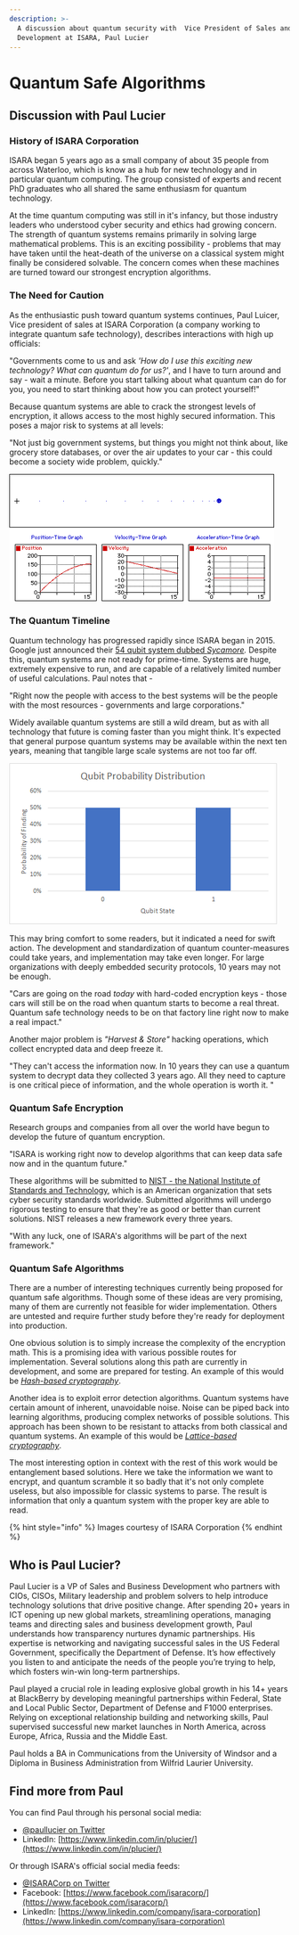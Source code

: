 ```yaml
---
description: >-
  A discussion about quantum security with  Vice President of Sales and Business
  Development at ISARA, Paul Lucier
---
```


# Quantum Safe Algorithms

## Discussion with Paul Lucier

### History of ISARA Corporation

ISARA began 5 years ago as a small company of about 35 people from across Waterloo, which is know as a hub for new technology and in particular quantum computing. The group consisted of experts and recent PhD graduates who all shared the same enthusiasm for quantum technology.

At the time quantum computing was still in it's infancy, but those industry leaders who understood cyber security and ethics had growing concern. The strength of quantum systems remains primarily in solving large mathematical problems. This is an exciting possibility - problems that may have taken until the heat-death of the universe on a classical system might finally be considered solvable. The concern comes when these machines are turned toward our strongest encryption algorithms.

### The Need for Caution

As the enthusiastic push toward quantum systems continues, Paul Luicer, Vice president of sales at ISARA Corporation \(a company working to integrate quantum safe technology\), describes interactions with high up officials:

"Governments come to us and ask _'How do I use this exciting new technology? What can quantum do for us?'_, and I have to turn around and say - wait a minute. Before you start talking about what quantum can do for you, you need to start thinking about how you can protect yourself!" 

Because quantum systems are able to crack the strongest levels of encryption, it allows access to the most highly secured information. This poses a major risk to systems at all levels:

"Not just big government systems, but things you might not think about, like grocery store databases, or over the air updates to your car - this could become a society wide problem, quickly."

![A graphic showing sources of threat - quantum systems attack the foundation of security](.gitbook/assets/image%20%281%29.png)

### The Quantum Timeline

Quantum technology has progressed rapidly since ISARA began in 2015. Google just announced their [54 qubit system dubbed _Sycamore_](https://ai.googleblog.com/2019/10/quantum-supremacy-using-programmable.html)_._ Despite this, quantum systems are not ready for prime-time. Systems are huge, extremely expensive to run, and are capable of a relatively limited number of useful calculations. Paul notes that -

"Right now the people with access to the best systems will be the people with the most resources - governments and large corporations."

Widely available quantum systems are still a wild dream, but as with all technology that future is coming faster than you might think. It's expected that general purpose quantum systems may be available within the next ten years, meaning that tangible large scale systems are not too far off.

![A visual representation of the quantum timeline](.gitbook/assets/image%20%288%29.png)

This may bring comfort to some readers, but it indicated a need for swift action. The development and standardization of quantum counter-measures could take years, and implementation may take even longer. For large organizations with deeply embedded security protocols, 10 years may not be enough.

"Cars are going on the road _today_ with hard-coded encryption keys - those cars will still be on the road when quantum starts to become a real threat. Quantum safe technology needs to be on that factory line right now to make a real impact."

Another major problem is _"Harvest & Store"_ hacking operations, which collect encrypted data and deep freeze it.

"They can't access the information now. In 10 years they can use a quantum system to decrypt data they collected 3 years ago. All they need to capture is one critical piece of information, and the whole operation is worth it. "

### Quantum Safe Encryption

Research groups and companies from all over the world have begun to develop the future of quantum encryption.

"ISARA is working right now to develop algorithms that can keep data safe now and in the quantum future."

These algorithms will be submitted to [NIST - the National Institute of Standards and Technology](https://www.nist.gov/), which is an American organization that sets cyber security standards worldwide. Submitted algorithms will undergo rigorous testing to ensure that they're as good or better than current solutions. NIST releases a new framework every three years.

"With any luck, one of ISARA's algorithms will be part of the next framework."

### Quantum Safe Algorithms

There are a number of interesting techniques currently being proposed for quantum safe algorithms. Though some of these ideas are very promising, many of them are currently not feasible for wider implementation. Others are untested and require further study before they're ready for deployment into production.

One obvious solution is to simply increase the complexity of the encryption math. This is a promising idea with various possible routes for implementation. Several solutions along this path are currently in development, and some are prepared for testing. An example of this would be [_Hash-based cryptography_](https://en.wikipedia.org/wiki/Hash-based_cryptography).

Another idea is to exploit error detection algorithms. Quantum systems have certain amount of inherent, unavoidable noise. Noise can be piped back into learning algorithms, producing complex networks of possible solutions. This approach has been shown to be resistant to attacks from both classical and quantum systems. An example of this would be [_Lattice-based cryptography_](https://en.wikipedia.org/wiki/Lattice-based_cryptography).

The most interesting option in context with the rest of this work would be entanglement based solutions. Here we take the information we want to encrypt, and quantum scramble it so badly that it's not only complete useless, but also impossible for classic systems to parse. The result is information that only a quantum system with the proper key are able to read.

{% hint style="info" %}
Images courtesy of ISARA Corporation
{% endhint %}

## Who is Paul Lucier?

Paul Lucier is a VP of Sales and Business Development who partners with CIOs, CISOs, Military leadership and problem solvers to help introduce technology solutions that drive positive change. After spending 20+ years in ICT opening up new global markets, streamlining operations, managing teams and directing sales and business development growth, Paul understands how transparency nurtures dynamic partnerships. His expertise is networking and navigating successful sales in the US Federal Government, specifically the Department of Defense. It’s how effectively you listen to and anticipate the needs of the people you’re trying to help, which fosters win-win long-term partnerships. 

Paul played a crucial role in leading explosive global growth in his 14+ years at BlackBerry by developing meaningful partnerships within Federal, State and Local Public Sector, Department of Defense and F1000 enterprises. Relying on exceptional relationship building and networking skills, Paul supervised successful new market launches in North America, across Europe, Africa, Russia and the Middle East. 

Paul holds a BA in Communications from the University of Windsor and a Diploma in Business Administration from Wilfrid Laurier University.

## Find more from Paul

You can find Paul through his personal social media:

* [@paullucier on Twitter](https://twitter.com/paullucier?lang=en)
* LinkedIn: [https://www.linkedin.com/in/plucier/](https://www.linkedin.com/in/plucier/)

Or through ISARA's official social media feeds:

* [@ISARACorp on Twitter](https://twitter.com/isaracorp?lang=en)
* Facebook: [https://www.facebook.com/isaracorp/](https://www.facebook.com/isaracorp/) 
* LinkedIn: [https://www.linkedin.com/company/isara-corporation](https://www.linkedin.com/company/isara-corporation)


